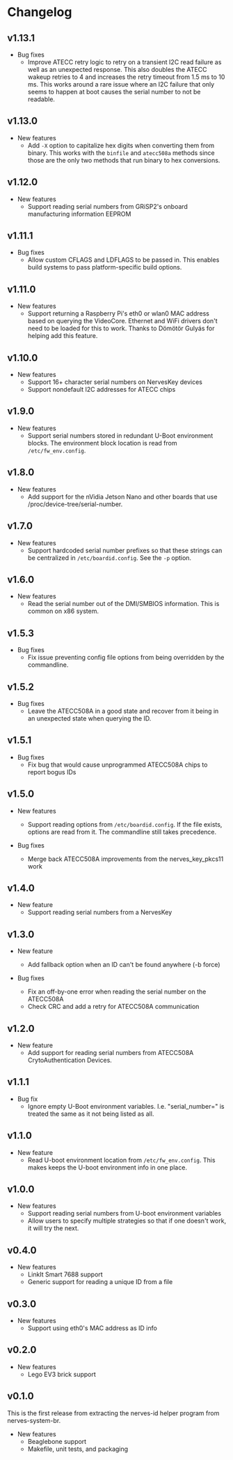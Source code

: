 # Changelog

## v1.13.1

* Bug fixes
  * Improve ATECC retry logic to retry on a transient I2C read failure as well
    as an unexpected response. This also doubles the ATECC wakeup retries to
    4 and increases the retry timeout from 1.5 ms to 10 ms. This works around
    a rare issue where an I2C failure that only seems to happen at boot causes
    the serial number to not be readable.

## v1.13.0

* New features
  * Add `-X` option to capitalize hex digits when converting them from binary.
    This works with the `binfile` and `atecc508a` methods since those are the
    only two methods that run binary to hex conversions.

## v1.12.0

* New features
  * Support reading serial numbers from GRiSP2's onboard manufacturing
    information EEPROM

## v1.11.1

* Bug fixes
  * Allow custom CFLAGS and LDFLAGS to be passed in. This enables build systems
    to pass platform-specific build options.

## v1.11.0

* New features
  * Support returning a Raspberry Pi's eth0 or wlan0 MAC address based on
    querying the VideoCore. Ethernet and WiFi drivers don't need to be loaded
    for this to work. Thanks to Dömötör Gulyás for helping add this feature.

## v1.10.0

* New features
  * Support 16+ character serial numbers on NervesKey devices
  * Support nondefault I2C addresses for ATECC chips

## v1.9.0

* New features
  * Support serial numbers stored in redundant U-Boot environment blocks. The
    environment block location is read from `/etc/fw_env.config`.

## v1.8.0

* New features
  * Add support for the nVidia Jetson Nano and other boards that use
    /proc/device-tree/serial-number.

## v1.7.0

* New features
  * Support hardcoded serial number prefixes so that these strings can be
    centralized in `/etc/boardid.config`. See the `-p` option.

## v1.6.0

* New features
  * Read the serial number out of the DMI/SMBIOS information. This is common on
    x86 system.

## v1.5.3

* Bug fixes
  * Fix issue preventing config file options from being overridden by the
    commandline.

## v1.5.2

* Bug fixes
  * Leave the ATECC508A in a good state and recover from it being in an
    unexpected state when querying the ID.

## v1.5.1

* Bug fixes
  * Fix bug that would cause unprogrammed ATECC508A chips to report bogus
    IDs

## v1.5.0

* New features
  * Support reading options from `/etc/boardid.config`. If the file exists,
    options are read from it. The commandline still takes precedence.

* Bug fixes
  * Merge back ATECC508A improvements from the nerves_key_pkcs11 work

## v1.4.0

* New feature
  * Support reading serial numbers from a NervesKey

## v1.3.0

* New feature
  * Add fallback option when an ID can't be found anywhere (-b force)

* Bug fixes
  * Fix an off-by-one error when reading the serial number on the ATECC508A
  * Check CRC and add a retry for ATECC508A communication

## v1.2.0

* New feature
  * Add support for reading serial numbers from ATECC508A CrytoAuthentication
    Devices.

## v1.1.1

* Bug fix
  * Ignore empty U-Boot environment variables. I.e. "serial_number=" is treated
    the same as it not being listed as all.

## v1.1.0

* New feature
  * Read U-boot environment location from `/etc/fw_env.config`. This makes keeps
    the U-boot environment info in one place.

## v1.0.0

* New features
  * Support reading serial numbers from U-boot environment variables
  * Allow users to specify multiple strategies so that if one doesn't work,
    it will try the next.

## v0.4.0

* New features
  * LinkIt Smart 7688 support
  * Generic support for reading a unique ID from a file

## v0.3.0

* New features
  * Support using eth0's MAC address as ID info

## v0.2.0

* New features
  * Lego EV3 brick support

## v0.1.0

This is the first release from extracting the nerves-id helper program from
nerves-system-br.

* New features
  * Beaglebone support
  * Makefile, unit tests, and packaging

